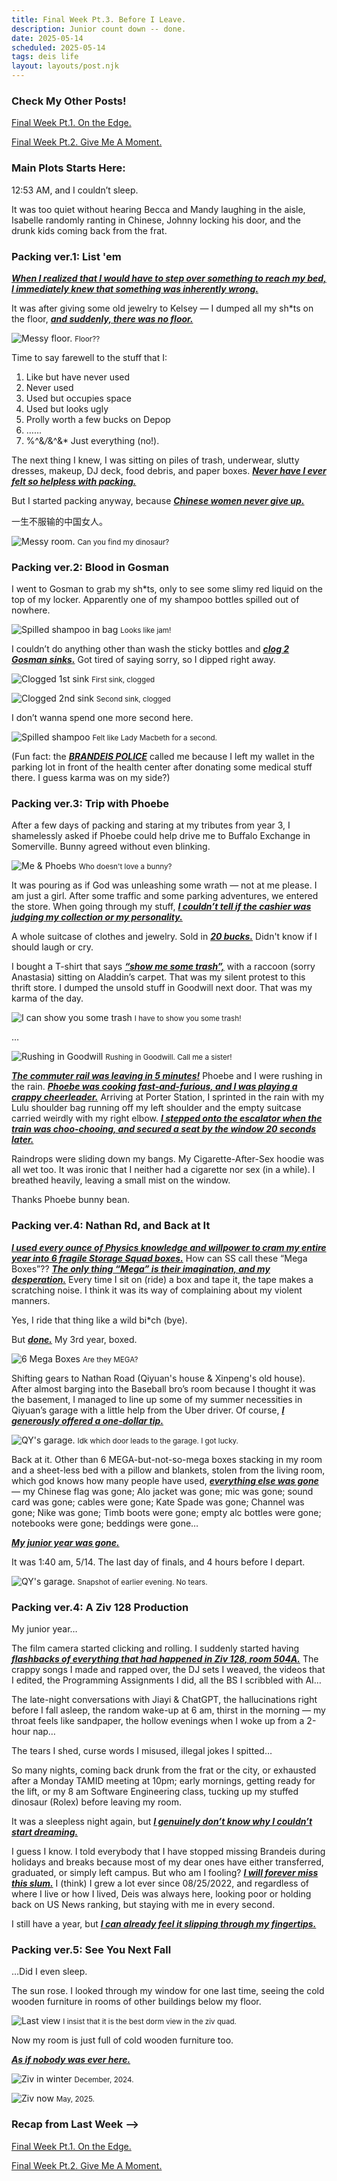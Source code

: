 ```yaml
---
title: Final Week Pt.3. Before I Leave.
description: Junior count down -- done.
date: 2025-05-14
scheduled: 2025-05-14
tags: deis life
layout: layouts/post.njk
---
```


<h3>Check My Other Posts!</h3>

<a href="{{ '/posts/spring2025finalweekpt1/' | url }}">Final Week Pt.1. On the Edge.</a>

<a href="{{ '/posts/spring2025finalweekpt2/' | url }}">Final Week Pt.2. Give Me A Moment.</a>

<!-- <a href="{{ '/posts/thirdpost/' | url }}">Third post</a> -->

<h3>Main Plots Starts Here:</h3>

12:53 AM, and I couldn’t sleep.

It was too quiet without hearing Becca and Mandy laughing in the aisle, Isabelle randomly ranting in Chinese, Johnny locking his door, and the drunk kids coming back from the frat.

<h3>Packing ver.1: List 'em</h3>

***<u>When I realized that I would have to step over something to reach my bed, I immediately knew that something was inherently wrong.***</u>

It was after giving some old jewelry to Kelsey — I dumped all my sh*ts on the floor, ***<u>and suddenly, there was no floor.***</u>

![Messy floor.](/img/blog3.0/messy-floor.jpg)
<small>Floor??</small>

Time to say farewell to the stuff that I:
1. Like but have never used
2. Never used
3. Used but occupies space
4. Used but looks ugly
5. Prolly worth a few bucks on Depop
6. ……
7. %^&*/*&^&* Just everything (no!).

The next thing I knew, I was sitting on piles of trash, underwear, slutty dresses, makeup, DJ deck, food debris, and paper boxes. ***<u>Never have I ever felt so helpless with packing.***</u> 

But I started packing anyway, because ***<u>Chinese women never give up.***</u>

一生不服输的中国女人。

![Messy room.](/img/blog3.0/messy-room-2.0.jpg)
<small>Can you find my dinosaur?</small>

<h3>Packing ver.2: Blood in Gosman</h3>

I went to Gosman to grab my sh*ts, only to see some slimy red liquid on the top of my locker. Apparently one of my shampoo bottles spilled out of nowhere. 

![Spilled shampoo in bag](/img/blog3.0/shampoo-in-bag.jpeg)
<small>Looks like jam!</small>

I couldn’t do anything other than wash the sticky bottles and ***<u>clog 2 Gosman sinks.***</u> Got tired of saying sorry, so I dipped right away.

![Clogged 1st sink](/img/blog3.0/clog-second.jpg)
<small>First sink, clogged</small>

![Clogged 2nd sink](/img/blog3.0/clog-first.jpg)
<small>Second sink, clogged</small>

I don’t wanna spend one more second here.

![Spilled shampoo](/img/blog3.0/spilled-shampoo.jpg)
<small>Felt like Lady Macbeth for a second.</small>

(Fun fact: the ***<u>BRANDEIS POLICE***</u> called me because I left my wallet in the parking lot in front of the health center after donating some medical stuff there. I guess karma was on my side?)

<h3>Packing ver.3: Trip with Phoebe</h3>

After a few days of packing and staring at my tributes from year 3, I shamelessly asked if Phoebe could help drive me to Buffalo Exchange in Somerville. Bunny agreed without even blinking.

![Me & Phoebs](/img/blog3.0/phoebes.jpeg)
<small>Who doesn't love a bunny?</small>

It was pouring as if God was unleashing some wrath — not at me please. I am just a girl. After some traffic and some parking adventures, we entered the store. When going through my stuff, ***<u>I couldn’t tell if the cashier was judging my collection or my personality.***</u>

A whole suitcase of clothes and jewelry. Sold in ***<u>20 bucks.***</u> Didn't know if I should laugh or cry.

I bought a T-shirt that says ***<u>“show me some trash”,***</u> with a raccoon (sorry Anastasia) sitting on Aladdin’s carpet. That was my silent protest to this thrift store. I dumped the unsold stuff in Goodwill next door. That was my karma of the day.

![I can show you some trash](/img/blog3.0/show-you-some-trash.jpg)
<small>I have to show you some trash!</small>

…

![Rushing in Goodwill](/img/blog3.0/rush-goodwill.jpg)
<small>Rushing in Goodwill. Call me a sister!</small>

***<u>The commuter rail was leaving in 5 minutes!***</u> Phoebe and I were rushing in the rain. ***<u>Phoebe was cooking fast-and-furious, and I was playing a crappy cheerleader.***</u> Arriving at Porter Station, I sprinted in the rain with my Lulu shoulder bag running off my left shoulder and the empty suitcase carried weirdly with my right elbow. ***<u>I stepped onto the escalator when the train was choo-chooing, and secured a seat by the window 20 seconds later.***</u>

Raindrops were sliding down my bangs. My Cigarette-After-Sex hoodie was all wet too. It was ironic that I neither had a cigarette nor sex (in a while). I breathed heavily, leaving a small mist on the window. 

Thanks Phoebe bunny bean.

<h3>Packing ver.4: Nathan Rd, and Back at It</h3>

***<u>I used every ounce of Physics knowledge and willpower to cram my entire year into 6 fragile Storage Squad boxes.***</u> How can SS call these “Mega Boxes”?? ***<u>The only thing “Mega” is their imagination, and my desperation.***</u> Every time I sit on (ride) a box and tape it, the tape makes a scratching noise. I think it was its way of complaining about my violent manners.

Yes, I ride that thing like a wild bi*ch (bye).

But ***<u>done.***</u> My 3rd year, boxed.

![6 Mega Boxes](/img/blog3.0/ss-boxes.jpg)
<small>Are they MEGA?</small>

Shifting gears to Nathan Road (Qiyuan's house & Xinpeng's old house). After almost barging into the Baseball bro’s room because I thought it was the basement, I managed to line up some of my summer necessities in Qiyuan’s garage with a little help from the Uber driver. Of course, ***<u>I generously offered a one-dollar tip.***</u>

![QY's garage.](/img/blog3.0/qy-garage.jpg)
<small>Idk which door leads to the garage. I got lucky.</small>

Back at it. Other than 6 MEGA-but-not-so-mega boxes stacking in my room and a sheet-less bed with a pillow and blankets, stolen from the living room, which god knows how many people have used, ***<u>everything else was gone***</u> — my Chinese flag was gone; Alo jacket was gone; mic was gone; sound card was gone; cables were gone; Kate Spade was gone; Channel was gone; Nike was gone; Timb boots were gone; empty alc bottles were gone; notebooks were gone; beddings were gone…

***<u>My junior year was gone.***</u>

It was 1:40 am, 5/14. The last day of finals, and 4 hours before I depart. 

![QY's garage.](/img/blog3.0/emptier.jpg)
<small>Snapshot of earlier evening. No tears.</small>

<h3>Packing ver.4: A Ziv 128 Production</h3>

My junior year…

The film camera started clicking and rolling. I suddenly started having ***<u>flashbacks of everything that had happened in Ziv 128, room 504A.***</u> The crappy songs I made and rapped over, the DJ sets I weaved, the videos that I edited, the Programming Assignments I did, all the BS I scribbled with AI…

The late-night conversations with Jiayi & ChatGPT, the hallucinations right before I fall asleep, the random wake-up at 6 am, thirst in the morning — my throat feels like sandpaper, the hollow evenings when I woke up from a 2-hour nap…

The tears I shed, curse words I misused, illegal jokes I spitted…

So many nights, coming back drunk from the frat or the city, or exhausted after a Monday TAMID meeting at 10pm; early mornings, getting ready for the lift, or my 8 am Software Engineering class, tucking up my stuffed dinosaur (Rolex) before leaving my room.

It was a sleepless night again, but ***<u>I genuinely don’t know why I couldn’t start dreaming.***</u>

I guess I know. I told everybody that I have stopped missing Brandeis during holidays and breaks because most of my dear ones have either transferred, graduated, or simply left campus. But who am I fooling? ***<u>I will forever miss this slum.***</u> I (think) I grew a lot ever since 08/25/2022, and regardless of where I live or how I lived, Deis was always here, looking poor or holding back on US News ranking, but staying with me in every second.

I still have a year, but ***<u>I can already feel it slipping through my fingertips.***</u>

<h3>Packing ver.5: See You Next Fall</h3>

…Did I even sleep.

The sun rose. I looked through my window for one last time, seeing the cold wooden furniture in rooms of other buildings below my floor. 

![Last view](/img/blog3.0/last-view-at-ziv.jpg)
<small>I insist that it is the best dorm view in the ziv quad.</small>

Now my room is just full of cold wooden furniture too.

***<u>As if nobody was ever here.***</u>

![Ziv in winter](/img/blog3.0/dorm-in-winter.jpg)
<small>December, 2024.</small>

![Ziv now](/img/blog3.0/empty-dorm-v2.jpg)
<small>May, 2025.</small>

<h3>Recap from Last Week --> </h3>

<a href="{{ '/posts/spring2025finalweekpt1/' | url }}">Final Week Pt.1. On the Edge.</a>

<a href="{{ '/posts/spring2025finalweekpt2/' | url }}">Final Week Pt.2. Give Me A Moment.</a>


<!-- # Test SVG

![Test Share SVG](/img/share.svg)

# Test Relative Local Image

![Test Share SVG](../../img/doener.jpg)

# Test PNG

![Png By @clipartmax.com](https://www.clipartmax.com/png/full/0-9896_film-clipart-free-to-use-public-domain-movie-clip-art-directors-board.png) -->

